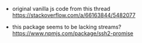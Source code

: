 - original vanilla js code from this thread
  https://stackoverflow.com/a/66163844/5482077

- this package seems to be lacking streams?
  https://www.npmjs.com/package/ssh2-promise
